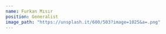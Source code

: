 ```yaml
---
name: Furkan Mısır
position: Generalist
image_path: "https://unsplash.it/600/503?image=1025&a=.png"
---
```

